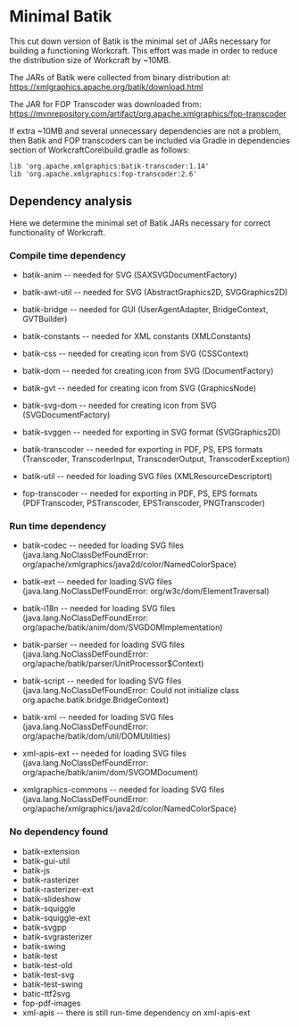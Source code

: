 # Minimal Batik

This cut down version of Batik is the minimal set of JARs necessary
for building a functioning Workcraft. This effort was made in order
to reduce the distribution size of Workcraft by ~10MB.

The JARs of Batik were collected from binary distribution at:
https://xmlgraphics.apache.org/batik/download.html

The JAR for FOP Transcoder was downloaded from:
https://mvnrepository.com/artifact/org.apache.xmlgraphics/fop-transcoder

If extra ~10MB and several unnecessary dependencies are not a problem,
then Batik and FOP transcoders can be included via Gradle in
dependencies section of WorkcraftCore\build.gradle as follows:

    lib 'org.apache.xmlgraphics:batik-transcoder:1.14'
    lib 'org.apache.xmlgraphics:fop-transcoder:2.6'


## Dependency analysis

Here we determine the minimal set of Batik JARs necessary for correct
functionality of Workcraft.

### Compile time dependency

  * batik-anim -- needed for SVG
    (SAXSVGDocumentFactory)

  * batik-awt-util -- needed for SVG
    (AbstractGraphics2D, SVGGraphics2D)

  * batik-bridge -- needed for GUI
    (UserAgentAdapter, BridgeContext, GVTBuilder)

  * batik-constants -- needed for XML constants
    (XMLConstants)

  * batik-css -- needed for creating icon from SVG
    (CSSContext)

  * batik-dom -- needed for creating icon from SVG
    (DocumentFactory)

  * batik-gvt -- needed for creating icon from SVG
    (GraphicsNode)

  * batik-svg-dom -- needed for creating icon from SVG
    (SVGDocumentFactory)

  * batik-svggen -- needed for exporting in SVG format
    (SVGGraphics2D)

  * batik-transcoder -- needed for exporting in PDF, PS, EPS formats
    (Transcoder, TranscoderInput, TranscoderOutput, TranscoderException)

  * batik-util -- needed for loading SVG files
    (XMLResourceDescriptort)

  * fop-transcoder -- needed for exporting in PDF, PS, EPS formats
    (PDFTranscoder, PSTranscoder, EPSTranscoder, PNGTranscoder)

### Run time dependency

  * batik-codec -- needed for loading SVG files
    (java.lang.NoClassDefFoundError: org/apache/xmlgraphics/java2d/color/NamedColorSpace)

  * batik-ext -- needed for loading SVG files
    (java.lang.NoClassDefFoundError: org/w3c/dom/ElementTraversal)

  * batik-i18n -- needed for loading SVG files
    (java.lang.NoClassDefFoundError: org/apache/batik/anim/dom/SVGDOMImplementation)

  * batik-parser -- needed for loading SVG files
    (java.lang.NoClassDefFoundError: org/apache/batik/parser/UnitProcessor$Context)

  * batik-script -- needed for loading SVG files
    (java.lang.NoClassDefFoundError: Could not initialize class org.apache.batik.bridge.BridgeContext)

  * batik-xml -- needed for loading SVG files
    (java.lang.NoClassDefFoundError: org/apache/batik/dom/util/DOMUtilities)

  * xml-apis-ext -- needed for loading SVG files
    (java.lang.NoClassDefFoundError: org/apache/batik/anim/dom/SVGOMDocument)

  * xmlgraphics-commons -- needed for loading SVG files
    (java.lang.NoClassDefFoundError: org/apache/xmlgraphics/java2d/color/NamedColorSpace)

### No dependency found

  * batik-extension
  * batik-gui-util
  * batik-js
  * batik-rasterizer
  * batik-rasterizer-ext
  * batik-slideshow
  * batik-squiggle
  * batik-squiggle-ext
  * batik-svgpp
  * batik-svgrasterizer
  * batik-swing
  * batik-test
  * batik-test-old
  * batik-test-svg
  * batik-test-swing
  * batic-ttf2svg
  * fop-pdf-images
  * xml-apis  -- there is still run-time dependency on xml-apis-ext
